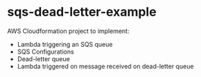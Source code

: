 # sqs-dead-letter-example

AWS Cloudformation project to implement:

- Lambda triggering an SQS queue
- SQS Configurations
- Dead-letter queue
- Lambda triggered on message received on dead-letter queue
